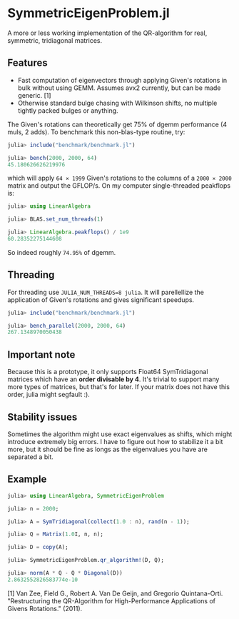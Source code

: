 # SymmetricEigenProblem.jl

A more or less working implementation of the QR-algorithm for real, symmetric, tridiagonal matrices.

## Features
- Fast computation of eigenvectors through applying Given's rotations in bulk without using GEMM. Assumes avx2 currently, but can be made generic. [1]
- Otherwise standard bulge chasing with Wilkinson shifts, no multiple tightly packed bulges or anything.

The Given's rotations can theoretically get 75% of dgemm performance (4 muls, 2 adds). To benchmark this non-blas-type routine, try:

```julia
julia> include("benchmark/benchmark.jl")

julia> bench(2000, 2000, 64)
45.180626626219976
```

which will apply `64 × 1999` Given's rotations to the columns of a `2000 × 2000` matrix and output the GFLOP/s. On my computer single-threaded peakflops is:

```julia
julia> using LinearAlgebra

julia> BLAS.set_num_threads(1)

julia> LinearAlgebra.peakflops() / 1e9
60.28352275144608
```

So indeed roughly `74.95%` of dgemm.

## Threading

For threading use `JULIA_NUM_THREADS=8 julia`. It will parellellize the application of Given's rotations and gives significant speedups.

```julia
julia> include("benchmark/benchmark.jl")

julia> bench_parallel(2000, 2000, 64)
267.1348970050438
```

## Important note

Because this is a prototype, it only supports Float64 SymTridiagonal matrices which have an **order divisable by 4**. It's trivial to support many more types of matrices, but that's for later. If your matrix does not have this order, julia might segfault :).

## Stability issues

Sometimes the algorithm might use exact eigenvalues as shifts, which might introduce extremely big errors. I have to figure out how to stabilize it a bit more, but it should be fine as longs as the eigenvalues you have are separated a bit.

## Example

```julia
julia> using LinearAlgebra, SymmetricEigenProblem

julia> n = 2000;

julia> A = SymTridiagonal(collect(1.0 : n), rand(n - 1));

julia> Q = Matrix(1.0I, n, n);

julia> D = copy(A);

julia> SymmetricEigenProblem.qr_algorithm!(D, Q);

julia> norm(A * Q - Q * Diagonal(D))
2.8632552826583774e-10
```

[1] Van Zee, Field G., Robert A. Van De Geijn, and Gregorio Quintana-Orti. "Restructuring the QR-Algorithm for High-Performance Applications of Givens Rotations." (2011).
